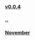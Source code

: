 ### [v0.0.4](https://github.com/littleflute/english/edit/master/voa/VOA%20NEWSCASTS/2016/readme.md)
### [..](..)
### [November](November)
